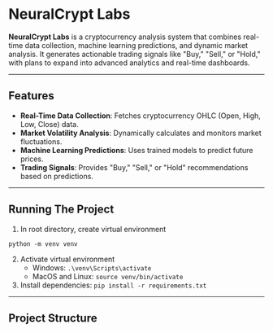 # NeuralCrypt Labs

**NeuralCrypt Labs** is a cryptocurrency analysis system that combines real-time data collection, machine learning predictions, and dynamic market analysis. It generates actionable trading signals like "Buy," "Sell," or "Hold," with plans to expand into advanced analytics and real-time dashboards.

---

## **Features**
- **Real-Time Data Collection**: Fetches cryptocurrency OHLC (Open, High, Low, Close) data.
- **Market Volatility Analysis**: Dynamically calculates and monitors market fluctuations.
- **Machine Learning Predictions**: Uses trained models to predict future prices.
- **Trading Signals**: Provides "Buy," "Sell," or "Hold" recommendations based on predictions.


---
## **Running The Project**
1. In root directory, create virtual environment
```
python -m venv venv
```
2. Activate virtual environment
    - Windows: ``` .\venv\Scripts\activate ```
    - MacOS and Linux: ``` source venv/bin/activate ```
3. Install dependencies: ``` pip install -r requirements.txt ```


---

## **Project Structure**


